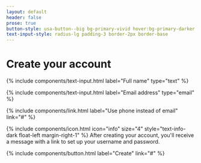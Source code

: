 ```yaml
---
layout: default
header: false
prose: true
button-style: usa-button--big bg-primary-vivid hover:bg-primary-darker
text-input-style: radius-lg padding-3 border-2px border-base
---
```


# Create your account

<!-- Include a text input component for name. -->
{% include components/text-input.html label="Full name" type="text" %}

<!-- Include a text input component for email. -->
{% include components/text-input.html label="Email address" type="email" %}

<!-- Include an inline link for communication preference. -->
{% include components/link.html label="Use phone instead of email" link="#" %}

{% include components/icon.html icon="info" size="4" style="text-info-dark float-left margin-right-1" %}
After creating your account, you'll receive a message with a link to set up your username and password.

<!-- Include a button component as a call-to-action for completing the form. -->
{% include components/button.html label="Create" link="#" %}